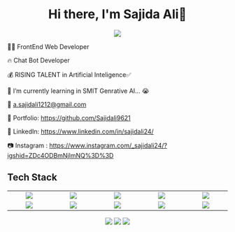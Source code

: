 <body>
  <div align="center">
    <h1> Hi there, I'm Sajida Ali👋<a href="https://github.com/Sajidali9621"></h1>
  </div>
<p align="center">
<a href="https://github.com/Sajidali9621"><img src="https://readme-typing-svg.herokuapp.com/?lines=FrontEnd+Web+Developer;ChatBot+Developer&font=Roboto&size=26&duration=3500&pause=500&center=true&width=500&height=50&color=eab676"></a>
	
<!-- ## My WordPress Course 
- [Mubashar Nouman](https://www.youtube.com/channel/UC6lUUWMyuiibsJzV8BNdaEQ)
 -->


	
👨‍💻 FrontEnd Web Developer 

🔥  Chat Bot Developer 
	
💰 RISING TALENT in Artificial Inteligence✅
	
📓 I’m currently learning in SMIT Genrative AI... 😭

📧 a.sajidali1212@gmail.com

🎨 Portfolio: https://github.com/Sajidali9621

💼 LinkedIn: https://www.linkedin.com/in/sajidali24/

📷 Instagram : https://www.instagram.com/_sajidali24/?igshid=ZDc4ODBmNjlmNQ%3D%3D
 
<h2>Tech Stack</h2>

<table width="100">
<tr>
    <td align='center' width="200">
        <img src="https://w7.pngwing.com/pngs/201/90/png-transparent-logo-html-html5.png" width="">
    </td>

  <td align='center' width="200">
        <img src="https://w7.pngwing.com/pngs/696/424/png-transparent-logo-css-css3-thumbnail.png"  width="">
    </td>
 <td align='center' width="200">
        <img src="https://imagedelivery.net/5MYSbk45M80qAwecrlKzdQ/38a9cafe-c53e-47f2-f431-428120462000/public" width="">
    </td>
 <td align='center' width="200">
        <img src="https://encrypted-tbn0.gstatic.com/images?q=tbn:ANd9GcQUEuytZnw-WdBb6ZjrN_uS8OzZ6QnLVnMvUw&usqp=CAU" width="">
    </td>
 <td align='center' width="200">
        <img src="https://logowik.com/content/uploads/images/tailwind-new-20216879.jpg">
    </td>
 
</tr>
 
<tr>
    <td align='center'>
        <img src="https://static.javatpoint.com/tutorial/dialogflow/images/dialogflow.png"  width="">
    </td>
    <td align='center'>
        <img src="https://ph-files.imgix.net/b99ce06d-1ec2-49f5-ad1c-253c8a22b9c3.png?auto=format" width="">
    </td>
 <td align='center'>
        <img src="https://miro.medium.com/v2/resize:fit:300/0*2E9-J5WPFbVI_d32" width="">
    </td>
     <td align='center'>
        <img src="https://cdn.imgbin.com/3/21/7/imgbin-web-development-mobile-app-development-software-developer-web-developer-programmer-developer-man-using-computer-DnXzENb62Hrqe4VYQ81iBctCb.jpg">
    </td>
	 <td align='center'>
        <img src="https://www.pngmart.com/files/23/Canva-Logo-PNG-File.png" width="">
    </td>
</tr>
 

    
</table>
</p>
<p align="center">
<a href="https://www.linkedin.com/in/sajidali24/"><img src="https://img.shields.io/badge/Sajid Ali-0077B5?style=flat&logo=Linkedin&logoColor=white"/></a>
<a href="a.sajidali1212@gmail.com"><img src="https://img.shields.io/badge/-a.sajidali1212@gmail.com-D14836?style=flat&logo=Gmail&logoColor=white"/></a>
<a href="https://www.instagram.com/_sajidali24/?igshid=ZDc4ODBmNjlmNQ%3D%3D"><img src="https://img.shields.io/badge/_sajidali24-E4405F?style=flat&logo=Instagram&logoColor=white"/></a>
 </p>
 
<br>
